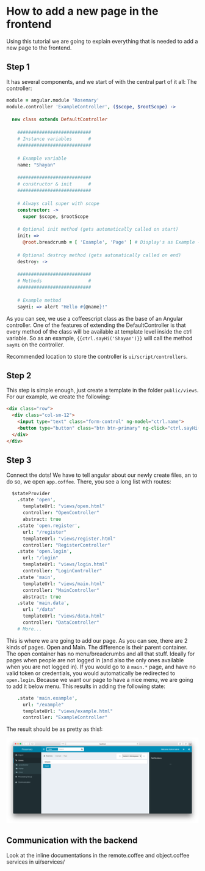# How to add a new page in the frontend

Using this tutorial we are going to explain everything that is needed to add a new page to the frontend.

## Step 1

It has several components, and we start of with the central part of it all: The controller:

```coffee
module = angular.module 'Rosemary'
module.controller 'ExampleController', ($scope, $rootScope) ->

  new class extends DefaultController

    ###########################
    # Instance variables      #
    ###########################

    # Example variable
    name: "Shayan"

    ###########################
    # constructor & init      #
    ###########################

    # Always call super with scope
    constructor: ->
      super $scope, $rootScope

    # Optional init method (gets automatically called on start)
    init: =>
      @root.breadcrumb = [ 'Example', 'Page' ] # Display's as Example -> Page

    # Optional destroy method (gets automatically called on end)      
    destroy: ->

    ###########################
    # Methods                 #
    ###########################
    
    # Example method
    sayHi: => alert "Hello #{@name}!"
```

As you can see, we use a coffeescript class as the base of an Angular controller. One of the features of extending the DefaultController is that every method of the class will be available at template level inside the ctrl variable. So as an example, `{{ctrl.sayHi('Shayan')}}` will call the method `sayHi` on the controller.

Recommended location to store the controller is `ui/script/controllers`.

## Step 2

This step is simple enough, just create a template in the folder `public/views`. For our example, we create the following:

```html
<div class="row">
  <div class="col-sm-12">
    <input type="text" class="form-control" ng-model="ctrl.name">
    <button type="button" class="btn btn-primary" ng-click="ctrl.sayHi()">Hello!</button>
  </div>
</div>
```

## Step 3

Connect the dots! We have to tell angular about our newly create files, an to do so, we open `app.coffee`. There, you see a long list with routes:

```coffee
  $stateProvider
    .state 'open',
      templateUrl: "views/open.html"
      controller: "OpenController"
      abstract: true
    .state 'open.register',
      url: "/register"
      templateUrl: "views/register.html"
      controller: "RegisterController"
    .state 'open.login',
      url: "/login"
      templateUrl: "views/login.html"
      controller: "LoginController"
    .state 'main',
      templateUrl: "views/main.html"
      controller: "MainController"
      abstract: true
    .state 'main.data',
      url: "/data"
      templateUrl: "views/data.html"
      controller: "DataController"
    # More...
```

This is where we are going to add our page. As you can see, there are 2 kinds of pages. Open and Main. The difference is their parent container. The open container has no menu/breadcrumbs and all that stuff. Ideally for pages when people are not logged in (and also the only ones available when you are not logged in). If you would go to a `main.*` page, and have no valid token or credentials, you would automatically be redirected to `open.login`. Because we want our page to have a nice menu, we are going to add it below menu. This results in adding the following state:

```coffee
    .state 'main.example',
      url: "/example"
      templateUrl: "views/example.html"
      controller: "ExampleController"
```

The result should be as pretty as this!:

![Screen of example page](new-page.png)

## Communication with the backend

Look at the inline documentations in the remote.coffee and object.coffee services in ui/services/